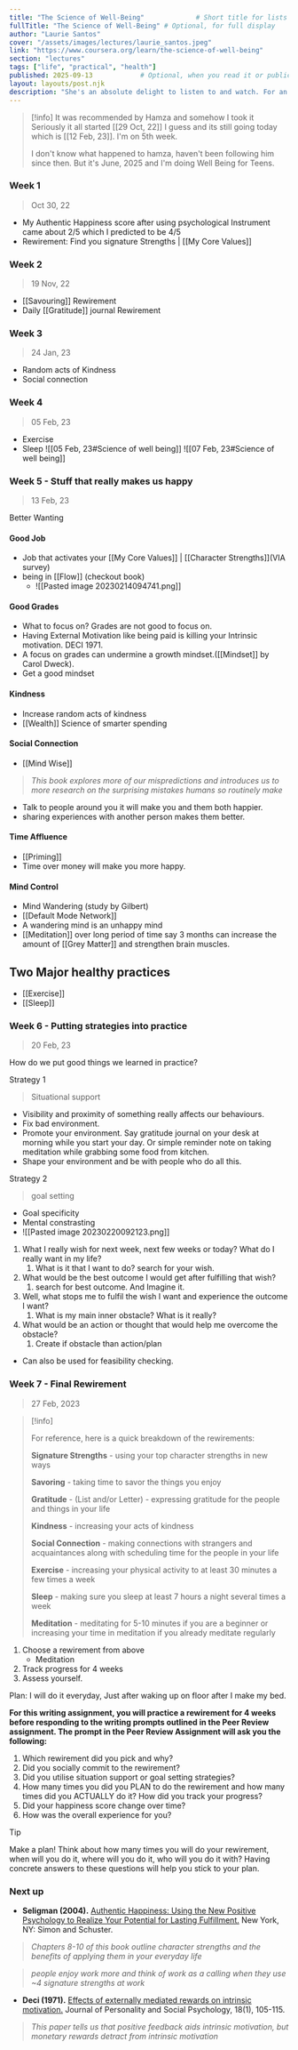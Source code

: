 ```yaml
---
title: "The Science of Well-Being"             # Short title for lists or cards
fullTitle: "The Science of Well-Being" # Optional, for full display
author: "Laurie Santos"
cover: "/assets/images/lectures/laurie_santos.jpeg"
link: "https://www.coursera.org/learn/the-science-of-well-being"
section: "lectures"
tags: ["life", "practical", "health"]
published: 2025-09-13            # Optional, when you read it or publication date
layout: layouts/post.njk
description: "She's an absolute delight to listen to and watch. For an introvert like me, this was insanely eye-opening!"
---
```


> [!info] 
> It was recommended by Hamza and somehow I took it Seriously it all started [[29 Oct, 22]] I guess and its still going today which is [[12 Feb, 23]]. I'm on 5th week.
> 
> I don't know what happened to hamza, haven't been following him since then. But it's June, 2025 and I'm doing Well Being for Teens.


### Week 1

> Oct 30, 22

- My Authentic Happiness score after using psychological Instrument came about 2/5 which I predicted to be 4/5 
- Rewirement: Find you signature Strengths |  [[My Core Values]]

### Week 2

> 19 Nov, 22

- [[Savouring]] Rewirement
- Daily [[Gratitude]] journal Rewirement

### Week 3

> 24 Jan, 23

- Random acts of Kindness
- Social connection

### Week 4

> 05 Feb, 23

- Exercise
- Sleep
![[05 Feb, 23#Science of well being]]
![[07 Feb, 23#Science of well being]]

### Week 5 - Stuff that really makes us happy

> 13 Feb, 23

Better Wanting
#### Good Job
- Job that activates your [[My Core Values]] | [[Character Strengths]](VIA survey)
- being in [[Flow]] (checkout book)
	- ![[Pasted image 20230214094741.png]]

#### Good Grades
- What to focus on? Grades are not good to focus on.
- Having External Motivation like being paid is killing your Intrinsic motivation. DECI 1971.
- A focus on grades can undermine a growth mindset.([[Mindset]] by Carol Dweck).
- Get a good mindset

#### Kindness
- Increase random acts of kindness
- [[Wealth]] Science of smarter spending

#### Social Connection
- [[Mind Wise]] 
> _This book explores more of our mispredictions and introduces us to more research on the surprising mistakes humans so routinely make_ 
- Talk to people around you it will make you and them both happier.
- sharing experiences with another person makes them better.

#### Time Affluence
- [[Priming]]
- Time over money will make you more happy.

#### Mind Control
- Mind Wandering (study by Gilbert)
- [[Default Mode Network]] 
- A wandering mind is an unhappy mind
- [[Meditation]] over long period of time say 3 months can increase the amount of [[Grey Matter]] and strengthen brain muscles. 
 
## Two Major healthy practices
- [[Exercise]]
- [[Sleep]]

### Week 6 - Putting strategies into practice

> 20 Feb, 23

How do we put good things we learned in practice?

Strategy 1
> Situational support

- Visibility and proximity of something really affects our behaviours. 
- Fix bad environment.
-  Promote your environment. Say gratitude journal on your desk at morning while you start your day. Or simple reminder note on taking meditation while grabbing some food from kitchen.
- Shape your environment and be with people who do all this.

Strategy 2
> goal setting

- Goal specificity
- Mental constrasting
- ![[Pasted image 20230220092123.png]]


1. What I really wish for next week, next few weeks or today? What do I really want in my life? 
	1. What is it that I want to do? search for your wish.
2. What would be the best outcome I would get after fulfilling that wish?
	1.  search for best outcome. And Imagine it.
3. Well, what stops me to fulfil the wish I want and experience the outcome I want?
	1. What is my main inner obstacle? What is it really?
4. What would be an action or thought that would help me overcome the obstacle?
	1. Create if obstacle than action/plan
- Can also be used for feasibility checking.

### Week 7 - Final Rewirement

> 27 Feb, 2023

> [!info] 
> 
> For reference, here is a quick breakdown of the rewirements:
>
>  **Signature Strengths** - using your top character strengths in new ways
>    
>  **Savoring** - taking time to savor the things you enjoy
>  
>    
>   **Gratitude** - (List and/or Letter) - expressing gratitude for the people and things in your life
>    
>   **Kindness** - increasing your acts of kindness
>    
>   **Social Connection** - making connections with strangers and acquaintances along with scheduling time for the people in your life
>    
>   **Exercise** - increasing your physical activity to at least 30 minutes a few times a week
>    
>   **Sleep** - making sure you sleep at least 7 hours a night several times a week
>    
>   **Meditation** - meditating for 5-10 minutes if you are a beginner or increasing your time in meditation if you already meditate regularly

1. Choose a rewirement from above
	- Meditation
2. Track progress for 4 weeks
3. Assess yourself.

Plan: I will do it everyday, Just after waking up on floor after I make my bed.

**For this writing assignment, you will practice a rewirement for 4 weeks before responding to the writing prompts outlined in the Peer Review assignment. The prompt in the Peer Review Assignment will ask you the following:**

1.  Which rewirement did you pick and why?
2.  Did you socially commit to the rewirement?
3.  Did you utilise situation support or goal setting strategies?
4.  How many times you did you PLAN to do the rewirement and how many times did you ACTUALLY do it? How did you track your progress?
5.  Did your happiness score change over time?
6.  How was the overall experience for you?

> [!tip] 
> Make a plan! Think about how many times you will do your rewirement, when will you do it, where will you do it, who will you do it with? Having concrete answers to these questions will help you stick to your plan.




### Next up

- **Seligman (2004).** [Authentic Happiness: Using the New Positive Psychology to Realize Your Potential for Lasting Fulfillment.](https://www.amazon.com/Authentic-Happiness-Psychology-Potential-Fulfillment/dp/0743222989) New York, NY: Simon and Schuster.

> _Chapters 8-10 of this book outline character strengths and the benefits of applying them in your everyday life_

> _people enjoy work more and think of work as a calling when they use ~4 signature strengths at work_

- **Deci (1971).** [Effects of externally mediated rewards on intrinsic motivation.](http://selfdeterminationtheory.org/SDT/documents/1971_Deci.pdf) Journal of Personality and Social Psychology, 18(1), 105-115.

> _This paper tells us that positive feedback aids intrinsic motivation, but monetary rewards detract from intrinsic motivation_


